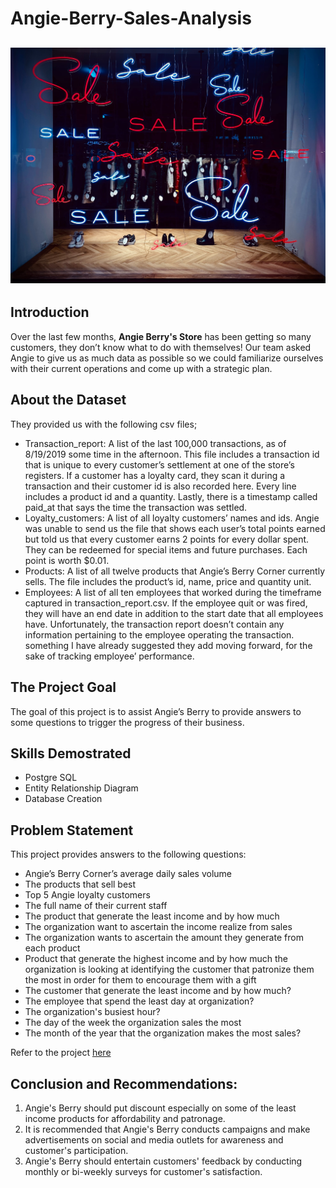 # Angie-Berry-Sales-Analysis

![](Intro_Image.jpg)
---

## Introduction

Over the last few months, **Angie Berry's Store** has been getting so many customers, they don’t know what to do with themselves! Our team asked Angie to give us as much data as possible so we could familiarize ourselves with their current operations and come up with a strategic plan.

## About the Dataset
They provided us with the following csv files; 
- Transaction_report: A list of the last 100,000 transactions, as of 8/19/2019 some time in the afternoon.  This file includes a transaction id that is unique to every customer’s settlement at one of the store’s registers. If a customer has a loyalty card, they scan it during a transaction and their customer id is also recorded here.  Every line includes a product id and a quantity.  Lastly, there is a timestamp called paid_at that says the time the transaction was settled.
- Loyalty_customers:	A list of all loyalty customers’ names and ids.  Angie was unable to send us the file that shows each user’s total points earned but told us that every customer earns 2 points for every dollar spent.  They can be redeemed for special items and future purchases. Each point is worth $0.01.
- Products: A list of all twelve products that Angie’s Berry Corner currently sells. The file includes the product’s id, name, price and quantity unit.
- Employees: A list of all ten employees that worked during the timeframe captured in transaction_report.csv.  If the employee quit or was fired, they will have an end date in addition to the start date that all employees have.  Unfortunately, the transaction report doesn’t contain any information pertaining to the employee operating the transaction. something I have already suggested they add moving forward, for the sake of tracking employee’ performance. 

## The Project Goal
The goal of this project is to assist Angie’s Berry to provide answers to some questions to trigger the progress of their business.

## Skills Demostrated
- Postgre SQL
- Entity Relationship Diagram
- Database Creation

## Problem Statement
This project provides answers to the following questions: 

- Angie’s Berry Corner’s average daily sales volume
- The products that sell best
- Top 5 Angie loyalty customers
- The full name of their current staff
- The product that generate the least income and by how much
- The organization want to ascertain the income realize from sales
- The organization wants to ascertain the amount they generate from each product
- Product that generate the highest income and by how much the organization is looking at identifying the customer that patronize them the most in order for them to encourage them with a gift
- The customer that generate the least income and by how much?
- The employee that spend the least day at organization?
- The organization's busiest hour?  
- The day of the week the organization sales the most
- The month of the year that the organization makes the most sales?


Refer to the project [here](https://github.com/Upkay/Angie-Berry-Sales-Project/blob/main/AngieBerry.md.sql)


## Conclusion and Recommendations: 
1. Angie's Berry should put discount especially on some of the least income products for affordability and patronage.
2. It is recommended that Angie's Berry conducts campaigns and make advertisements on social and media outlets for  awareness and customer's participation.
3. Angie's Berry should entertain customers' feedback by conducting monthly or bi-weekly surveys for customer's satisfaction. 






